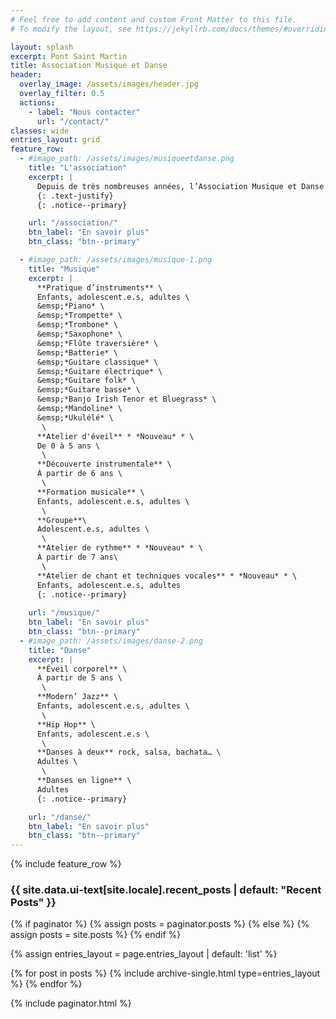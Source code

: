 ```yaml
---
# Feel free to add content and custom Front Matter to this file.
# To modify the layout, see https://jekyllrb.com/docs/themes/#overriding-theme-defaults

layout: splash
excerpt: Pont Saint Martin
title: Association Musique et Danse
header:
  overlay_image: /assets/images/header.jpg
  overlay_filter: 0.5
  actions:
    - label: "Nous contacter"
      url: "/contact/"
classes: wide
entries_layout: grid
feature_row:
  - #image_path: /assets/images/musiqueetdanse.png
    title: "L'association"
    excerpt: |
      Depuis de très nombreuses années, l’Association Musique et Danse de Pont Saint Martin (loi 1901) propose à destination de tous les publics (enfants, adolescents, adultes) des cours dispensés par des professeurs qualifiés.
      {: .text-justify} 
      {: .notice--primary}

    url: "/association/"
    btn_label: "En savoir plus"
    btn_class: "btn--primary"

  - #image_path: /assets/images/musique-1.png
    title: "Musique"
    excerpt: |
      **Pratique d’instruments** \
      Enfants, adolescent.e.s, adultes \
      &emsp;*Piano* \
      &emsp;*Trompette* \
      &emsp;*Trombone* \
      &emsp;*Saxophone* \
      &emsp;*Flûte traversière* \
      &emsp;*Batterie* \ 
      &emsp;*Guitare classique* \
      &emsp;*Guitare électrique* \
      &emsp;*Guitare folk* \
      &emsp;*Guitare basse* \
      &emsp;*Banjo Irish Tenor et Bluegrass* \
      &emsp;*Mandoline* \
      &emsp;*Ukulélé* \
       \
      **Atelier d'éveil** * *Nouveau* * \
      De 0 à 5 ans \
       \
      **Découverte instrumentale** \
      À partir de 6 ans \
       \
      **Formation musicale** \
      Enfants, adolescent.e.s, adultes \
       \
      **Groupe**\
      Adolescent.e.s, adultes \
       \
      **Atelier de rythme** * *Nouveau* * \
      À partir de 7 ans\
       \
      **Atelier de chant et techniques vocales** * *Nouveau* * \
      Enfants, adolescent.e.s, adultes
      {: .notice--primary}
     
    url: "/musique/"
    btn_label: "En savoir plus"
    btn_class: "btn--primary"
  - #image_path: /assets/images/danse-2.png
    title: "Danse"
    excerpt: |
      **Éveil corporel** \
      À partir de 5 ans \
       \
      **Modern’ Jazz** \
      Enfants, adolescent.e.s, adultes \
       \
      **Hip Hop** \
      Enfants, adolescent.e.s \
       \
      **Danses à deux** rock, salsa, bachata… \
      Adultes \
       \
      **Danses en ligne** \
      Adultes
      {: .notice--primary}

    url: "/danse/"
    btn_label: "En savoir plus"
    btn_class: "btn--primary"
---
```


{% include feature_row %}

<h3 class="archive__subtitle">{{ site.data.ui-text[site.locale].recent_posts | default: "Recent Posts" }}</h3>

{% if paginator %}
  {% assign posts = paginator.posts %}
{% else %}
  {% assign posts = site.posts %}
{% endif %}

{% assign entries_layout = page.entries_layout | default: 'list' %}
<div class="entries-{{ entries_layout }}">
  {% for post in posts %}
    {% include archive-single.html type=entries_layout %}
  {% endfor %}
</div>

{% include paginator.html %}
